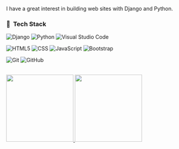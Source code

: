 I have a great interest in building web sites with Django and Python.

<h3>🔧 &nbsp;Tech Stack</h3>
  

  ![Django](https://img.shields.io/badge/django-%23092E20.svg?style=for-the-badge&logo=django&logoColor=white)
  ![Python](https://img.shields.io/badge/python-3670A0?style=for-the-badge&logo=python&logoColor=ffdd54)
  ![Visual Studio Code](https://img.shields.io/badge/-Visual%20Studio%20Code-333333?style=flat&logo=visual-studio-code&logoColor=007ACC)


  ![HTML5](https://img.shields.io/badge/-HTML5-333333?style=flat&logo=HTML5)
  ![CSS](https://img.shields.io/badge/-CSS-333333?style=flat&logo=CSS3&logoColor=1572B6)
  ![JavaScript](https://img.shields.io/badge/-JavaScript-333333?style=flat&logo=javascript)
  ![Bootstrap](https://img.shields.io/badge/-Bootstrap-333333?style=flat&logo=bootstrap&logoColor=563D7C)


  ![Git](https://img.shields.io/badge/-Git-333333?style=flat&logo=git)
  ![GitHub](https://img.shields.io/badge/-GitHub-333333?style=flat&logo=github)




<br/>


<a href="https://github.com/andols-dev">
  <img height="180em" src="https://github-readme-stats.vercel.app/api?username=andols-dev&theme=buefy&show_icons=true" />
  <img height="180em" src="https://github-readme-stats.vercel.app/api/top-langs/?username=andols-dev&theme=buefy&layout=compact" />
</a>
